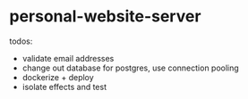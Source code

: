 # personal-website-server

todos:
- validate email addresses
- change out database for postgres, use connection pooling
- dockerize + deploy
- isolate effects and test
